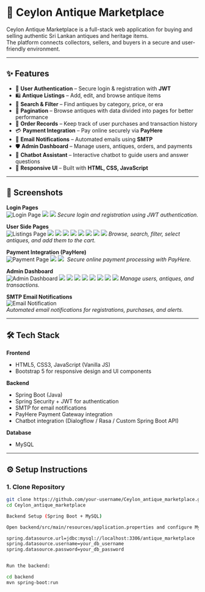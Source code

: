 # 🏺 Ceylon Antique Marketplace

Ceylon Antique Marketplace is a full-stack web application for buying and selling authentic Sri Lankan antiques and heritage items.  
The platform connects collectors, sellers, and buyers in a secure and user-friendly environment.

---

## ✨ Features
- 🔑 **User Authentication** – Secure login & registration with **JWT**
- 🛍️ **Antique Listings** – Add, edit, and browse antique items
- 🔎 **Search & Filter** – Find antiques by category, price, or era
- 📄 **Pagination** – Browse antiques with data divided into pages for better performance
- 📝 **Order Records** – Keep track of user purchases and transaction history
- 💳 **Payment Integration** – Pay online securely via **PayHere**
- 📧 **Email Notifications** – Automated emails using **SMTP**
- 🛡️ **Admin Dashboard** – Manage users, antiques, orders, and payments
- 🤖 **Chatbot Assistant** – Interactive chatbot to guide users and answer questions
- 📱 **Responsive UI** – Built with **HTML, CSS, JavaScript**

---

## 📸 Screenshots

**Login Pages**  
![Login Page](https://github.com/Matheesha-Abiman/Ceylon_antique/blob/d92cc6ef64d7a539aa74024dd2193e04d62f22b9/Screenshot%202025-09-21%20231125.png)
![](https://github.com/Matheesha-Abiman/Ceylon_antique/blob/d92cc6ef64d7a539aa74024dd2193e04d62f22b9/Screenshot%202025-09-21%20231149.png)
![](https://github.com/Matheesha-Abiman/Ceylon_antique/blob/d92cc6ef64d7a539aa74024dd2193e04d62f22b9/Screenshot%202025-09-21%20231245.png)
*Secure login and registration using JWT authentication.*

**User Side Pages**  
![Listings Page](https://github.com/Matheesha-Abiman/Ceylon_antique/blob/d92cc6ef64d7a539aa74024dd2193e04d62f22b9/Screenshot%202025-09-21%20231350.png)
![](https://github.com/Matheesha-Abiman/Ceylon_antique/blob/d92cc6ef64d7a539aa74024dd2193e04d62f22b9/Screenshot%202025-09-21%20231421.png)
![](https://github.com/Matheesha-Abiman/Ceylon_antique/blob/d92cc6ef64d7a539aa74024dd2193e04d62f22b9/Screenshot%202025-09-21%20231448.png)
![](https://github.com/Matheesha-Abiman/Ceylon_antique/blob/d92cc6ef64d7a539aa74024dd2193e04d62f22b9/Screenshot%202025-09-21%20231552.png)
![](https://github.com/Matheesha-Abiman/Ceylon_antique/blob/d92cc6ef64d7a539aa74024dd2193e04d62f22b9/Screenshot%202025-09-21%20231734.png)
![](https://github.com/Matheesha-Abiman/Ceylon_antique/blob/d92cc6ef64d7a539aa74024dd2193e04d62f22b9/Screenshot%202025-09-21%20231853.png)
![](https://github.com/Matheesha-Abiman/Ceylon_antique/blob/d92cc6ef64d7a539aa74024dd2193e04d62f22b9/Screenshot%202025-09-21%20232150.png)
![](https://github.com/Matheesha-Abiman/Ceylon_antique/blob/d92cc6ef64d7a539aa74024dd2193e04d62f22b9/Screenshot%202025-09-21%20232222.png)
![](https://github.com/Matheesha-Abiman/Ceylon_antique/blob/d92cc6ef64d7a539aa74024dd2193e04d62f22b9/Screenshot%202025-09-21%20232330.png)
*Browse, search, filter, select antiques, and add them to the cart.* 

**Payment Integration (PayHere)**  
![Payment Page](https://github.com/Matheesha-Abiman/Ceylon_antique/blob/d92cc6ef64d7a539aa74024dd2193e04d62f22b9/Screenshot%202025-09-21%20231916.png)
![](https://github.com/Matheesha-Abiman/Ceylon_antique/blob/d92cc6ef64d7a539aa74024dd2193e04d62f22b9/Screenshot%202025-09-21%20232056.png)
![](https://github.com/Matheesha-Abiman/Ceylon_antique/blob/d92cc6ef64d7a539aa74024dd2193e04d62f22b9/Screenshot%202025-09-21%20232119.png)
![]()
*Secure online payment processing with PayHere.*

**Admin Dashboard**  
![Admin Dashboard](https://github.com/Matheesha-Abiman/Ceylon_antique/blob/d92cc6ef64d7a539aa74024dd2193e04d62f22b9/Screenshot%202025-09-21%20232555.png)
![](https://github.com/Matheesha-Abiman/Ceylon_antique/blob/d92cc6ef64d7a539aa74024dd2193e04d62f22b9/Screenshot%202025-09-21%20232623.png)
![](https://github.com/Matheesha-Abiman/Ceylon_antique/blob/d92cc6ef64d7a539aa74024dd2193e04d62f22b9/Screenshot%202025-09-21%20232647.png)
![](https://github.com/Matheesha-Abiman/Ceylon_antique/blob/d92cc6ef64d7a539aa74024dd2193e04d62f22b9/Screenshot%202025-09-21%20232739.png)
![](https://github.com/Matheesha-Abiman/Ceylon_antique/blob/d92cc6ef64d7a539aa74024dd2193e04d62f22b9/Screenshot%202025-09-21%20232806.png)
![](https://github.com/Matheesha-Abiman/Ceylon_antique/blob/d92cc6ef64d7a539aa74024dd2193e04d62f22b9/Screenshot%202025-09-21%20232937.png)
![](https://github.com/Matheesha-Abiman/Ceylon_antique/blob/d92cc6ef64d7a539aa74024dd2193e04d62f22b9/Screenshot%202025-09-21%20232828.png)
![](https://github.com/Matheesha-Abiman/Ceylon_antique/blob/d92cc6ef64d7a539aa74024dd2193e04d62f22b9/Screenshot%202025-09-21%20232849.png)
![](https://github.com/Matheesha-Abiman/Ceylon_antique/blob/d92cc6ef64d7a539aa74024dd2193e04d62f22b9/Screenshot%202025-09-21%20232917.png)
*Manage users, antiques, and transactions.*

**SMTP Email Notifications**  
![Email Notification](https://github.com/Matheesha-Abiman/Ceylon_antique/blob/d92cc6ef64d7a539aa74024dd2193e04d62f22b9/Screenshot%202025-09-21%20235134.png)  
*Automated email notifications for registrations, purchases, and alerts.*

---

## 🛠️ Tech Stack

**Frontend**  
- HTML5, CSS3, JavaScript (Vanilla JS)  
- Bootstrap 5 for responsive design and UI components

**Backend**  
- Spring Boot (Java)  
- Spring Security + JWT for authentication  
- SMTP for email notifications  
- PayHere Payment Gateway integration  
- Chatbot integration (Dialogflow / Rasa / Custom Spring Boot API)

**Database**  
- MySQL

---

## ⚙️ Setup Instructions

### 1. Clone Repository
```bash
git clone https://github.com/your-username/Ceylon_antique_marketplace.git
cd Ceylon_antique_marketplace

Backend Setup (Spring Boot + MySQL)

Open backend/src/main/resources/application.properties and configure MySQL:

spring.datasource.url=jdbc:mysql://localhost:3306/antique_marketplace
spring.datasource.username=your_db_username
spring.datasource.password=your_db_password


Run the backend:

cd backend
mvn spring-boot:run
